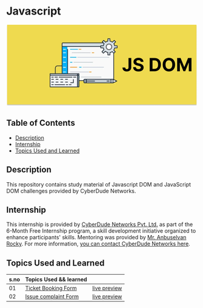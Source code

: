 # Javascript

![javascript](../../images/javascript-dom.png)

## Table of Contents

- [Description](#description)
- [Internship](#internship)
- [Topics Used and Learned](#topics-used-and-learned)

## Description

This repository contains study material of Javascript DOM and JavaScript DOM challenges provided by CyberDude Networks.

## Internship

This internship is provided by [CyberDude Networks Pvt. Ltd.](https://youtube.com/cyberdudenetworks) as part of the 6-Month Free Internship program, a skill development initiative organized to enhance participants' skills. Mentoring was provided by [Mr. Anbuselvan Rocky](https://instagram.com/anbuselvanrocky). For more information, [you can contact CyberDude Networks here](https://cyberdudenetworks.com).

## Topics Used and Learned

| s.no | Topics Used && learned                                                                                                                             |                                                                                                                            |
| :--- | :------------------------------------------------------------------------------------------------------------------------------------------------- | :------------------------------------------------------------------------------------------------------------------------: |
| 01   | [Ticket Booking Form ](https://github.com/sharif-22/cyberdude-challenges/blob/main/javascript/02-javascript-dom/02-railway-tkt-app/README.md)      |   [live preview](https://sharif-22.github.io/cyberdude-challenges/javascript/02-javascript-dom/02-railway-tkt-app/dist)    |
| 02   | [Issue complaint Form](https://github.com/sharif-22/cyberdude-challenges/blob/main/javascript/02-javascript-dom/03-issues-complaint-app/README.md) | [live preview](https://sharif-22.github.io/cyberdude-challenges/javascript/02-javascript-dom/03-issues-complaint-app/dist) |
